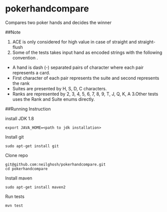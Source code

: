 # pokerhandcompare
Compares two poker hands and decides the winner

##Note

1. ACE is only considered for high value in case of straight and straight-flush
2. Some of the tests takes input hand as encoded strings with the following convention .
  * A hand is dash (-) separated pairs of character where each pair represents a card.
  * First character of each pair represents the suite and second represents the rank 
  * Suites are presented by H, S, D, C characters.
  * Ranks are represented by 2, 3, 4, 5, 6, 7, 8, 9, T, J, Q, K, A
3.Other tests uses the Rank and Suite enums directly.

##Running Instruction 

install JDK 1.8

```
export JAVA_HOME=<path to jdk installation>
```

Install git

```
sudo apt-get install git
```

Clone repo

```
git@github.com:neilghosh/pokerhandcompare.git
cd pokerhandcompare
```

Install maven

```
sudo apt-get install maven2
```

Run tests

```
mvn test
```
